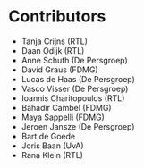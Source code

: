 # Contributors

  * Tanja Crijns (RTL)
  * Daan Odijk (RTL)
  * Anne Schuth (De Persgroep)
  * David Graus (FDMG)
  * Lucas de Haas (De Persgroep)
  * Vasco Visser (De Persgroep)
  * Ioannis Charitopoulos (RTL)
  * Bahadir Cambel (FDMG)
  * Maya Sappelli (FDMG)
  * Jeroen Jansze (De Persgroep)
  * Bart de Goede
  * Joris Baan (UvA)
  * Rana Klein (RTL)
